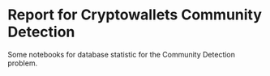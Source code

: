 # Report for Cryptowallets Community Detection

 Some notebooks for database statistic for the Community Detection problem.